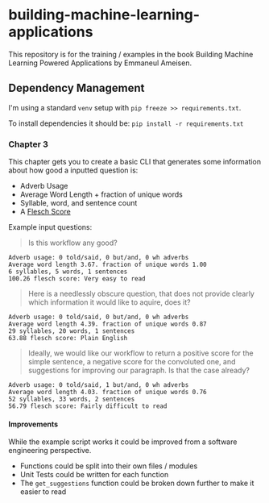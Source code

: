 # building-machine-learning-applications
This repository is for the training / examples in the book Building Machine Learning Powered Applications by Emmaneul Ameisen.

## Dependency Management

I'm using a standard `venv` setup with `pip freeze >> requirements.txt`. 

To install dependencies it should be:
`pip install -r requirements.txt`


### Chapter 3

This chapter gets you to create a basic CLI that generates some information about
how good a inputted question is:
- Adverb Usage
- Average Word Length + fraction of unique words
- Syllable, word, and sentence count
- A [Flesch Score](https://en.wikipedia.org/wiki/Flesch%E2%80%93Kincaid_readability_tests)

Example input questions:

> Is this workflow any good?
```
Adverb usage: 0 told/said, 0 but/and, 0 wh adverbs
Average word length 3.67. fraction of unique words 1.00
6 syllables, 5 words, 1 sentences
100.26 flesch score: Very easy to read
```

> Here is a needlessly obscure question, that
> does not provide clearly which information it would
> like to aquire, does it?
```
Adverb usage: 0 told/said, 0 but/and, 0 wh adverbs
Average word length 4.39. fraction of unique words 0.87
29 syllables, 20 words, 1 sentences
63.88 flesch score: Plain English
```

> Ideally, we would like our workflow to return a positive
> score for the simple sentence, a negative score for the convoluted one, and 
> suggestions for improving our paragraph. Is that the case already?
```
Adverb usage: 0 told/said, 1 but/and, 0 wh adverbs
Average word length 4.03. fraction of unique words 0.76
52 syllables, 33 words, 2 sentences
56.79 flesch score: Fairly difficult to read
```

#### Improvements

While the example script works it could be improved from a software engineering perspective. 
- Functions could be split into their own files / modules
- Unit Tests could be written for each function
- The `get_suggestions` function could be broken down further to make it easier to read
